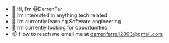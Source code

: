 - 👋 Hi, I’m @DarrenFar
- 👀 I’m interested in anything tech related
- 🌱 I’m currently learning Software engineering
- 💞️ I’m currently looking for opportunities
- 📫 How to reach me email me at darrenfarrell2003@gmail.com


